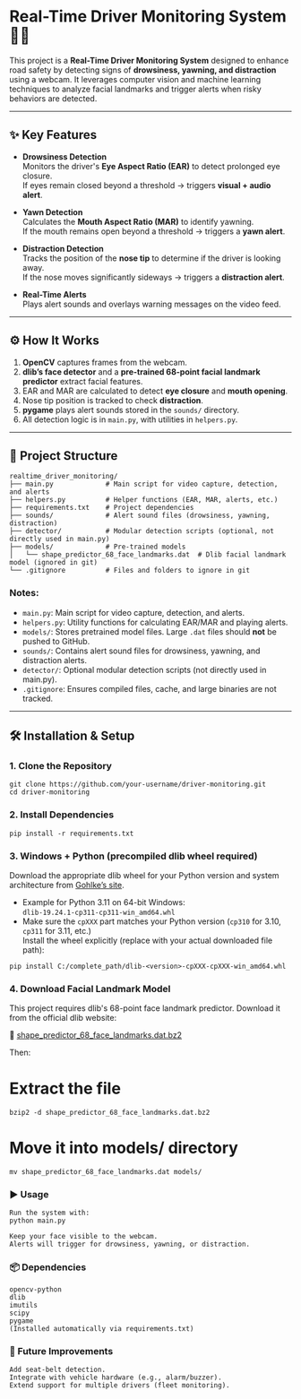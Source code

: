 # Real-Time Driver Monitoring System 🚗👀

This project is a **Real-Time Driver Monitoring System** designed to enhance road safety by detecting signs of **drowsiness, yawning, and distraction** using a webcam. It leverages computer vision and machine learning techniques to analyze facial landmarks and trigger alerts when risky behaviors are detected.

---

## ✨ Key Features
- **Drowsiness Detection**  
  Monitors the driver's **Eye Aspect Ratio (EAR)** to detect prolonged eye closure.  
  If eyes remain closed beyond a threshold → triggers **visual + audio alert**.

- **Yawn Detection**  
  Calculates the **Mouth Aspect Ratio (MAR)** to identify yawning.  
  If the mouth remains open beyond a threshold → triggers a **yawn alert**.

- **Distraction Detection**  
  Tracks the position of the **nose tip** to determine if the driver is looking away.  
  If the nose moves significantly sideways → triggers a **distraction alert**.

- **Real-Time Alerts**  
  Plays alert sounds and overlays warning messages on the video feed.

---

## ⚙️ How It Works
1. **OpenCV** captures frames from the webcam.  
2. **dlib’s face detector** and a **pre-trained 68-point facial landmark predictor** extract facial features.  
3. EAR and MAR are calculated to detect **eye closure** and **mouth opening**.  
4. Nose tip position is tracked to check **distraction**.  
5. **pygame** plays alert sounds stored in the `sounds/` directory.  
6. All detection logic is in `main.py`, with utilities in `helpers.py`.

---

## 📂 Project Structure

```
realtime_driver_monitoring/
├── main.py             # Main script for video capture, detection, and alerts
├── helpers.py          # Helper functions (EAR, MAR, alerts, etc.)
├── requirements.txt    # Project dependencies
├── sounds/             # Alert sound files (drowsiness, yawning, distraction)
├── detector/           # Modular detection scripts (optional, not directly used in main.py)
├── models/             # Pre-trained models
│   └── shape_predictor_68_face_landmarks.dat  # Dlib facial landmark model (ignored in git)
└── .gitignore          # Files and folders to ignore in git
```

### Notes:

* `main.py`: Main script for video capture, detection, and alerts.
* `helpers.py`: Utility functions for calculating EAR/MAR and playing alerts.
* `models/`: Stores pretrained model files. Large `.dat` files should **not** be pushed to GitHub.
* `sounds/`: Contains alert sound files for drowsiness, yawning, and distraction alerts.
* `detector/`: Optional modular detection scripts (not directly used in main.py).
* `.gitignore`: Ensures compiled files, cache, and large binaries are not tracked.


---

## 🛠️ Installation & Setup

### 1. Clone the Repository
```
git clone https://github.com/your-username/driver-monitoring.git
cd driver-monitoring
```
### 2. Install Dependencies
```
pip install -r requirements.txt
```
### 3. Windows + Python (precompiled dlib wheel required)
 Download the appropriate dlib wheel for your Python version and system architecture from [Gohlke’s site](https://www.lfd.uci.edu/~gohlke/pythonlibs/#dlib).  
   - Example for Python 3.11 on 64-bit Windows:  
     `dlib-19.24.1-cp311-cp311-win_amd64.whl`  
   - Make sure the `cpXXX` part matches your Python version (`cp310` for 3.10, `cp311` for 3.11, etc.)  
 Install the wheel explicitly (replace with your actual downloaded file path):
```
pip install C:/complete_path/dlib-<version>-cpXXX-cpXXX-win_amd64.whl
```
### 4. Download Facial Landmark Model
This project requires dlib's 68-point face landmark predictor. Download it from the official dlib website:

🔗 [shape_predictor_68_face_landmarks.dat.bz2](http://dlib.net/files/shape_predictor_68_face_landmarks.dat.bz2)


Then:
# Extract the file
```
bzip2 -d shape_predictor_68_face_landmarks.dat.bz2
```
# Move it into models/ directory
```
mv shape_predictor_68_face_landmarks.dat models/
```
### ▶️ Usage
```
Run the system with:
python main.py

Keep your face visible to the webcam.
Alerts will trigger for drowsiness, yawning, or distraction.
```

### 📦 Dependencies
```
opencv-python
dlib
imutils
scipy
pygame
(Installed automatically via requirements.txt)
```

### 🚀 Future Improvements
```
Add seat-belt detection.
Integrate with vehicle hardware (e.g., alarm/buzzer).
Extend support for multiple drivers (fleet monitoring).
